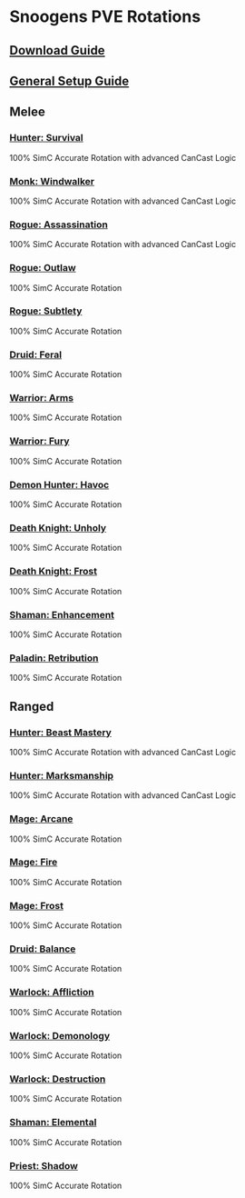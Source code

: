 # Snoogens PVE Rotations
## [Download Guide](https://github.com/Snoogens101/Rotations/wiki/Download-Guide)  
## [General Setup Guide](https://github.com/Snoogens101/Rotations/wiki/Setup-Guide)  
## Melee  
### [Hunter: Survival](https://github.com/Snoogens101/Rotations/tree/production/Snoogens%20PVE%20-%20Hunter%20Survival)  
100% SimC Accurate Rotation with advanced CanCast Logic  
### [Monk: Windwalker](https://github.com/Snoogens101/Rotations/tree/production/Snoogens%20PVE%20-%20Monk%20Windwalker)  
100% SimC Accurate Rotation with advanced CanCast Logic  
### [Rogue: Assassination](https://github.com/Snoogens101/Rotations/tree/production/Snoogens%20PVE%20-%20Rogue%20Assassination)  
100% SimC Accurate Rotation with advanced CanCast Logic 
### [Rogue: Outlaw](https://github.com/Snoogens101/Rotations/tree/production/Snoogens%20PVE%20-%20Rogue%20Outlaw)  
100% SimC Accurate Rotation  
### [Rogue: Subtlety](https://github.com/Snoogens101/Rotations/tree/production/Snoogens%20PVE%20-%20Rogue%20Subtlety)  
100% SimC Accurate Rotation  
### [Druid: Feral](https://github.com/Snoogens101/Rotations/tree/production/Snoogens%20PVE%20-%20Druid%20Feral)  
100% SimC Accurate Rotation  
### [Warrior: Arms](https://github.com/Snoogens101/Rotations/tree/production/Snoogens%20PVE%20-%20Warrior%20Arms)  
100% SimC Accurate Rotation  
### [Warrior: Fury](https://github.com/Snoogens101/Rotations/tree/production/Snoogens%20PVE%20-%20Warrior%20Fury)  
100% SimC Accurate Rotation  
### [Demon Hunter: Havoc](https://github.com/Snoogens101/Rotations/tree/production/Snoogens%20PVE%20-%20Demon%20Hunter%20Havoc)  
100% SimC Accurate Rotation  
### [Death Knight: Unholy](https://github.com/Snoogens101/Rotations/tree/production/Snoogens%20PVE%20-%20Death%20Knight%20Unholy)  
100% SimC Accurate Rotation  
### [Death Knight: Frost](https://github.com/Snoogens101/Rotations/tree/production/Snoogens%20PVE%20-%20Death%20Knight%20Frost)  
100% SimC Accurate Rotation  
### [Shaman: Enhancement](https://github.com/Snoogens101/Rotations/tree/production/Snoogens%20PVE%20-%20Shaman%20Enhancement)  
100% SimC Accurate Rotation  
### [Paladin: Retribution](https://github.com/Snoogens101/Rotations/tree/production/Snoogens%20PVE%20-%20Paladin%20Retribution)  
100% SimC Accurate Rotation  
## Ranged  
### [Hunter: Beast Mastery](https://github.com/Snoogens101/Rotations/tree/production/Snoogens%20PVE%20-%20Hunter%20Beast%20Mastery)  
100% SimC Accurate Rotation with advanced CanCast Logic  
### [Hunter: Marksmanship](https://github.com/Snoogens101/Rotations/tree/production/Snoogens%20PVE%20-%20Hunter%20Marksmanship)  
100% SimC Accurate Rotation with advanced CanCast Logic  
### [Mage: Arcane](https://github.com/Snoogens101/Rotations/tree/production/Snoogens%20PVE%20-%20Mage%20Arcane)  
100% SimC Accurate Rotation  
### [Mage: Fire](https://github.com/Snoogens101/Rotations/tree/production/Snoogens%20PVE%20-%20Mage%20Fire)  
100% SimC Accurate Rotation  
### [Mage: Frost](https://github.com/Snoogens101/Rotations/tree/production/Snoogens%20PVE%20-%20Mage%20Frost)  
100% SimC Accurate Rotation  
### [Druid: Balance](https://github.com/Snoogens101/Rotations/tree/production/Snoogens%20PVE%20-%20Druid%20Balance)  
100% SimC Accurate Rotation 
### [Warlock: Affliction](https://github.com/Snoogens101/Rotations/tree/production/Snoogens%20PVE%20-%20Warlock%20Affliction)  
100% SimC Accurate Rotation 
### [Warlock: Demonology](https://github.com/Snoogens101/Rotations/tree/production/Snoogens%20PVE%20-%20Warlock%20Demonology)  
100% SimC Accurate Rotation 
### [Warlock: Destruction](https://github.com/Snoogens101/Rotations/tree/production/Snoogens%20PVE%20-%20Warlock%20Destruction)  
100% SimC Accurate Rotation 
### [Shaman: Elemental](https://github.com/Snoogens101/Rotations/tree/production/Snoogens%20PVE%20-%20Shaman%20Elemental)  
100% SimC Accurate Rotation  
### [Priest: Shadow](https://github.com/Snoogens101/Rotations/tree/production/Snoogens%20PVE%20-%20Priest%20Shadow)  
100% SimC Accurate Rotation  